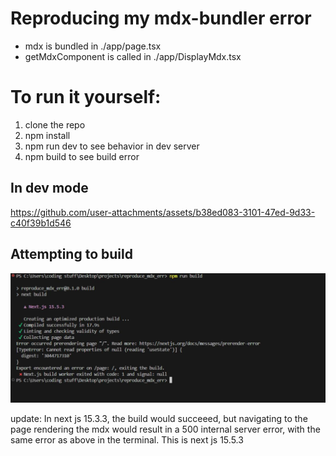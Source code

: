 # Reproducing my mdx-bundler error
- mdx is bundled in ./app/page.tsx
- getMdxComponent is called in ./app/DisplayMdx.tsx

# To run it yourself:
1. clone the repo
2. npm install
3. npm run dev to see behavior in dev server
4. npm build to see build error

## In dev mode
https://github.com/user-attachments/assets/b38ed083-3101-47ed-9d33-c40f39b1d546

## Attempting to build
![build errror](./build_error.jpg)

update: In next js 15.3.3, the build would succeeed, but navigating to the page
rendering the mdx would result in a 500 internal server error, with the same error as above in
the terminal.
This is next js 15.5.3

